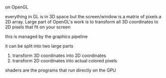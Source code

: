 on OpenGL

everything in GL is in 3D space but the screen/window is a matrix of pixels
a 2D array. Large part of OpenGL's work is to transform all 3D coordinates
to 2D pixels that fit on your screen

this is managed by the graphics pipeline

it can be split into two large parts
1. transform 3D coordinates into 2D coordinates
2. transform 2D coordinates into actual colored pixels

shaders are the programs that run directly on the GPU
